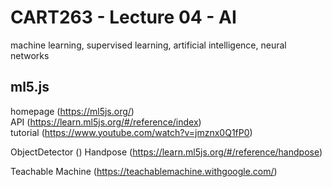 # CART263 - Lecture 04 - AI

machine learning, supervised learning, artificial intelligence, neural networks  

## ml5.js  
homepage (https://ml5js.org/)  
API (https://learn.ml5js.org/#/reference/index)  
tutorial (https://www.youtube.com/watch?v=jmznx0Q1fP0)

ObjectDetector ()
Handpose (https://learn.ml5js.org/#/reference/handpose)

Teachable Machine (https://teachablemachine.withgoogle.com/)
